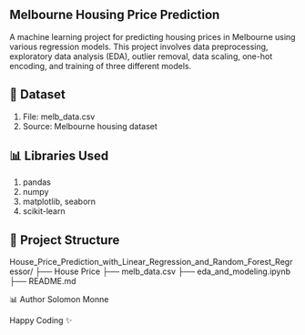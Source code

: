 ## Melbourne Housing Price Prediction
A machine learning project for predicting housing prices in Melbourne using various regression models. This project involves data preprocessing, exploratory data analysis (EDA), outlier removal, data scaling, one-hot encoding, and training of three different models.

## 📅 Dataset
<ol>
  <li>File: melb_data.csv</li>
  <li>Source: Melbourne housing dataset</li>
</ol>

## 📊 Libraries Used
<ol>
  <li>pandas</li>
  <li>numpy</li>
  <li>matplotlib, seaborn</li>
  <li>scikit-learn</li>
</ol>

## 💾 Project Structure
House_Price_Prediction_with_Linear_Regression_and_Random_Forest_Regressor/
├── House Price
  ├── melb_data.csv
  ├── eda_and_modeling.ipynb
├── README.md

📊 Author
Solomon Monne

Happy Coding ✨
